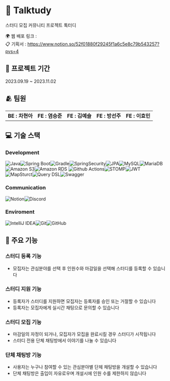 # :speech_balloon: Talktudy
스터디 모집 커뮤니티 프로젝트 톡터디

:earth_africa: 웹 배포 링크 :
<br/>
:clipboard: 기획서 : https://www.notion.so/52f01880f29245f1a6c5e8c79b543257?pvs=4

## :date: 프로젝트 기간
2023.09.19 ~ 2023.11.02

## :people_hugging: 팀원
<table>
  <tbody>
    <tr>
      <td align="center"><b>BE : 차현아 </b></td>
      <td align="center"><b> FE : 염승준 </b></td>
      <td align="center"><b> FE : 김예슬 </b></td>
      <td align="center"><b> FE : 방선주 </b></td>
      <td align="center"><b> FE : 이효민 </b></td>
    </tr>
  </tbody>
</table>

## :computer: 기술 스택
### Development
<img alt="Java" src="https://img.shields.io/badge/Java-FF7800.svg?&style=for-the-badge&logo=Java&logoColor=white"/><img alt="Spring Boot" src="https://img.shields.io/badge/SpringBoot-6DB33F.svg?&style=for-the-badge&logo=SpringBoot&logoColor=white"/><img alt="Gradle" src="https://img.shields.io/badge/Gradle-02303A.svg?&style=for-the-badge&logo=Gradle&logoColor=white"/><img alt="SpringSecurity" src="https://img.shields.io/badge/SpringSecurity-6DB33F.svg?&style=for-the-badge&logo=SpringSecurity&logoColor=white"/><img alt="JPA" src="https://img.shields.io/badge/JPA-8A8A8A.svg?&style=for-the-badge&logo=JPA&logoColor=white"/><img alt="MySQL" src="https://img.shields.io/badge/MySQL-4479A1.svg?&style=for-the-badge&logo=MySQL&logoColor=white"/><img alt="MariaDB" src="https://img.shields.io/badge/MariaDB-003545.svg?&style=for-the-badge&logo=MariaDB&logoColor=white"/><img alt="Amazon S3" src="https://img.shields.io/badge/Amazon S3-569A31.svg?&style=for-the-badge&logo=Amazon S3&logoColor=white"/><img alt="Amazon RDS" src="https://img.shields.io/badge/Amazon RDS-527FFF.svg?&style=for-the-badge&logo=Amazon RDS&logoColor=white"/>
<img alt="Github Actions" src="https://img.shields.io/badge/Github Actions-2088FF.svg?&style=for-the-badge&logo=Github Actions&logoColor=white"/><img alt="STOMP" src="https://img.shields.io/badge/STOMP-010101.svg?&style=for-the-badge&logo=STOMP&logoColor=white"/><img alt="JWT" src="https://img.shields.io/badge/JWT-000000.svg?&style=for-the-badge&logo=JSON Web Tokens&logoColor=white"/><img alt="MapSturct" src="https://img.shields.io/badge/MapSturct-2A7BA0.svg?&style=for-the-badge&logo=MapSturct&logoColor=white"/><img alt="Query DSL" src="https://img.shields.io/badge/Query DSL-0769AD.svg?&style=for-the-badge&logo=Query DSL&logoColor=white"/><img alt="Swagger" src="https://img.shields.io/badge/Swagger-85EA2D.svg?&style=for-the-badge&logo=Swagger&logoColor=white"/>

### Communication
<img alt="Notion" src="https://img.shields.io/badge/Notion-000000.svg?&style=for-the-badge&logo=Notion&logoColor=white"/><img alt="Discord" src="https://img.shields.io/badge/Discord-5865F2.svg?&style=for-the-badge&logo=Discord&logoColor=white"/>

### Enviroment
<img alt="IntelliJ IDEA" src="https://img.shields.io/badge/IntelliJ IDEA-000000.svg?&style=for-the-badge&logo=IntelliJ IDEA&logoColor=white"/><img alt="Git" src="https://img.shields.io/badge/Git-F05032.svg?&style=for-the-badge&logo=Git&logoColor=white"/><img alt="GitHub" src="https://img.shields.io/badge/GitHub-181717.svg?&style=for-the-badge&logo=GitHub&logoColor=white"/>

## :briefcase: 주요 기능
### 스터디 등록 기능
- 모집자는 관심분야를 선택 후 인원수와 마감일을 선택해 스터디를 등록할 수 있습니다
### 스터디 지원 기능
- 등록자가 스터디를 지원하면 모집자는 등록자를 승인 또는 거절할 수 있습니다
- 등록자는 모집자에게 실시간 채팅으로 문의할 수 있습니다
### 스터디 모집 기능
- 마감일의 자정이 되거나, 모집자가 모집을 완료시킬 경우 스터디가 시작됩니다
- 스터디 전용 단체 채팅방에서 이야기를 나눌 수 있습니다
### 단체 채팅방 기능
- 사용자는 누구나 참여할 수 있는 관심분야별 단체 채팅방을 개설할 수 있습니다
- 단체 채팅방은 출입이 자유로우며 개설시에 인원 수를 제한하지 않습니다




